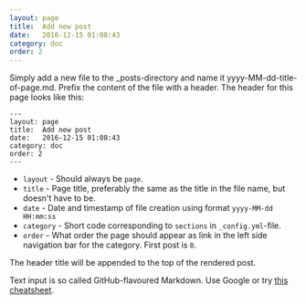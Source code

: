 ```yaml
---
layout: page
title:  Add new post
date:   2016-12-15 01:08:43
category: doc
order: 2
---
```


Simply add a new file to the _posts-directory and name it yyyy-MM-dd-title-of-page.md. Prefix the content of the file with a header.
The header for this page looks like this:

```
---
layout: page
title:  Add new post
date:   2016-12-15 01:08:43
category: doc
order: 2
---
```  

* `layout` - Should always be `page`.
* `title` - Page title, preferably the same as the title in the file name, but doesn't have to be.
* `date` - Date and timestamp of file creation using format `yyyy-MM-dd HH:mm:ss`
* `category` - Short code corresponding to `sections` in `_config.yml`-file.
* `order` - What order the page should appear as link in the left side navigation bar for the category. First post is `0`.

The header title will be appended to the top of the rendered post.

Text input is so called GitHub-flavoured Markdown. Use Google or try [this cheatsheet](https://github.com/adam-p/markdown-here/wiki/Markdown-Cheatsheet#code). 
